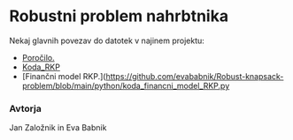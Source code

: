# Robustni problem nahrbtnika
Nekaj glavnih povezav do datotek v najinem projektu:
* [Poročilo.](https://github.com/evababnik/Robust-knapsack-problem/blob/main/poro%C4%8Dilo/procilo.pdf)
* [Koda_RKP](https://github.com/evababnik/Robust-knapsack-problem/blob/main/python/koda_RKP.py)
* [Finančni model RKP.](https://github.com/evababnik/Robust-knapsack-problem/blob/main/python/koda_financni_model_RKP.py

### Avtorja
Jan Založnik in Eva Babnik
